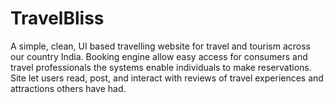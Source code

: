# TravelBliss

A simple, clean, UI based travelling website for travel and tourism across our country India. Booking engine allow easy access for consumers and travel professionals the systems enable individuals to make reservations. Site let users read, post, and interact with reviews of travel experiences and attractions others have had.
